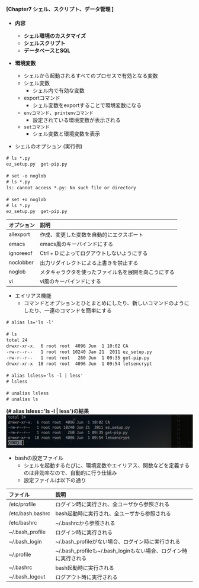 ####    [Chapter7 シェル、スクリプト、データ管理 ]
- **内容**
  - **シェル環境のカスタマイズ**
  - **シェルスクリプト**
  - **データベースとSQL**
  
  
- **環境変数**
  - シェルから起動されるすべてのプロセスで有効となる変数
  - シェル変数
    - シェル内で有効な変数
  - exportコマンド
    - シェル変数をexportすることで環境変数になる
  - `envコマンド`、`printenvコマンド`
    - 設定されている環境変数が表示される
  - `setコマンド`
    - シェル変数と環境変数を表示


- シェルのオプション
(実行例)
```
# ls *.py
ez_setup.py  get-pip.py

# set -o noglob
# ls *.py
ls: cannot access *.py: No such file or directory

# set +o noglob
# ls *.py
ez_setup.py  get-pip.py
```

|オプション|説明         |
|:-----------|:------------|
|allexport|作成、変更した変数を自動的にエクスポート|
|emacs|emacs風のキーバインドにする|
|ignoreeof|Ctrl + D によってログアウトしないようにする|
|noclobber|出力リダイレクトによる上書きを禁止する|
|noglob|メタキャラクタを使ったファイル名を展開を向こうにする|
|vi|vi風のキーバインドにする|


- エイリアス機能
  -  コマンドとオプションとひとまとめにしたり、新しいコマンドのようにしたり、一連のコマンドを簡単にする
```
# alias ls='ls -l'

# ls
total 24
drwxr-xr-x.  6 root root  4096 Jun  1 10:02 CA
-rw-r--r--   1 root root 10240 Jan 21  2011 ez_setup.py
-rw-r--r--   1 root root   260 Jun  1 09:35 get-pip.py
drwxr-xr-x  18 root root  4096 Jun  1 09:54 letsencrypt

# alias lsless='ls -l | less'
# lsless

# unalias lsless
# unalias ls
```

**(# alias lsless='ls -l | less')の結果**
![Alt Text](https://github.com/yhidetoshi/Pictures/raw/master/Linux_Memo/ls-alias.png)


- bashの設定ファイル
  - シェルを起動するたびに、環境変数やエイリアス、関数などを定義するのは非効率なので、自動的に行う仕組み 
  - 設定ファイルは以下の通り


|ファイル|説明         |
|:-----------|:------------|
|/etc/profile|ログイン時に実行され、全ユーザから参照される|
|/etc/bash.bashrc|bash起動時に実行され、全ユーザから参照される|
|/etc/bashrc|~/.bashrcから参照される|
|~/.bash_profile|ログイン時に実行される|
|~/.bash_login|~/.bash_profileがない場合、ログイン時に実行される|
|~/.profile|~/.bash_profileも~/.bash_loginもない場合、ログイン時に実行される|
|~/.bashrc|bash起動時に実行される|
|~/.bash_logout|ログアウト時に実行される|
